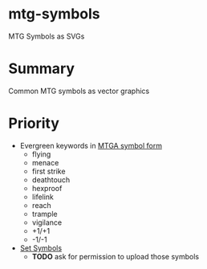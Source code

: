 # mtg-symbols
MTG Symbols as SVGs

# Summary
Common MTG symbols as vector graphics

# Priority
- Evergreen keywords in [MTGA symbol form](https://magicarena.fandom.com/wiki/Abilities)
  - flying
  - menace
  - first strike
  - deathtouch
  - hexproof
  - lifelink
  - reach
  - trample
  - vigilance
  - +1/+1
  - -1/-1
- [Set Symbols](https://scryfall.com/sets)
  - **TODO** ask for permission to upload those symbols

